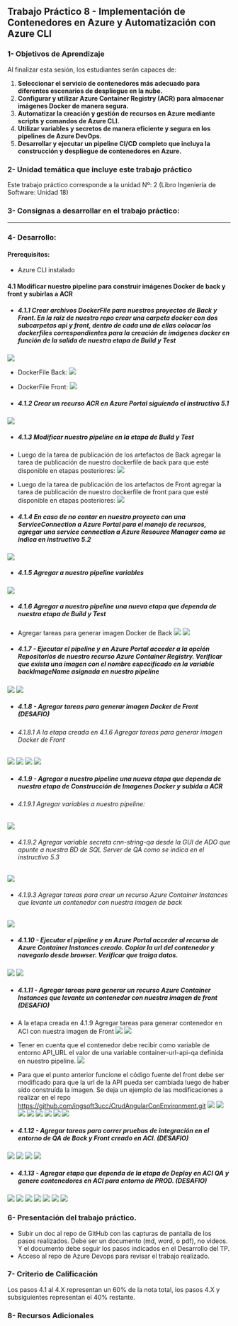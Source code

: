 ## Trabajo Práctico 8 - Implementación de Contenedores en Azure y Automatización con Azure CLI

### 1- Objetivos de Aprendizaje

Al finalizar esta sesión, los estudiantes serán capaces de:

1. **Seleccionar el servicio de contenedores más adecuado para diferentes escenarios de despliegue en la nube.**
2. **Configurar y utilizar Azure Container Registry (ACR) para almacenar imágenes Docker de manera segura.**
3. **Automatizar la creación y gestión de recursos en Azure mediante scripts y comandos de Azure CLI.**
4. **Utilizar variables y secretos de manera eficiente y segura en los pipelines de Azure DevOps.**
5. **Desarrollar y ejecutar un pipeline CI/CD completo que incluya la construcción y despliegue de contenedores en Azure.**

### 2- Unidad temática que incluye este trabajo práctico
Este trabajo práctico corresponde a la unidad Nº: 2 (Libro Ingeniería de Software: Unidad 18)

### 3- Consignas a desarrollar en el trabajo práctico:
---

### 4- Desarrollo:
#### Prerequisitos:
 - Azure CLI instalado 

#### 4.1 Modificar nuestro pipeline para construir imágenes Docker de back y front y subirlas a ACR
- ##### 4.1.1 Crear archivos DockerFile para nuestros proyectos de Back y Front. En la raiz de nuestro repo crear una carpeta docker con dos subcarpetas api y front, dentro de cada una de ellas colocar los dockerfiles correspondientes para la creación de imágenes docker en función de la salida de nuestra etapa de Build y Test
![](Extras/image.png)

- DockerFile Back:
![](Extras/image-2.png)
- DockerFile Front:
![](Extras/image-1.png)

- ##### 4.1.2 Crear un recurso ACR en Azure Portal siguiendo el instructivo 5.1
![](Extras/image-3.png)

- ##### 4.1.3 Modificar nuestro pipeline en la etapa de Build y Test
- Luego de la tarea de publicación de los artefactos de Back agregar la tarea de publicación de nuestro dockerfile de back para que esté disponible en etapas posteriores:
![](Extras/image-4.png)

- Luego de la tarea de publicación de los artefactos de Front agregar la tarea de publicación de nuestro dockerfile de front para que esté disponible en etapas posteriores:
![](Extras/image-5.png)

- ##### 4.1.4 En caso de no contar en nuestro proyecto con una ServiceConnection a Azure Portal para el manejo de recursos, agregar una service connection a Azure Resource Manager como se indica en instructivo 5.2 
![](Extras/image-6.png)

- ##### 4.1.5 Agregar a nuestro pipeline variables 
![](Extras/image-7.png)

- ##### 4.1.6 Agregar a nuestro pipeline una nueva etapa que dependa de nuestra etapa de Build y Test
- Agregar tareas para generar imagen Docker de Back
![](Extras/image-8.png)
![](Extras/image-9.png)

- ##### 4.1.7 - Ejecutar el pipeline y en Azure Portal acceder a la opción Repositorios de nuestro recurso Azure Container Registry. Verificar que exista una imagen con el nombre especificado en la variable backImageName asignada en nuestro pipeline
![](Extras/image-10.png)
![](Extras/image-11.png)

- ##### 4.1.8 - Agregar tareas para generar imagen Docker de Front (DESAFIO)
- ###### 4.1.8.1 A la etapa creada en 4.1.6 Agregar tareas para generar imagen Docker de Front
![](Extras/image-12.png)
![](Extras/image-13.png)
![](Extras/image-14.png)
![](Extras/image-15.png)

- ##### 4.1.9 - Agregar a nuestro pipeline una nueva etapa que dependa de nuestra etapa de Construcción de Imagenes Docker y subida a ACR

- ###### 4.1.9.1 Agregar variables a nuestro pipeline:
![](Extras/image-16.png)

- ###### 4.1.9.2 Agregar variable secreta cnn-string-qa desde la GUI de ADO que apunte a nuestra BD de SQL Server de QA como se indica en el instructivo 5.3
![](Extras/image-17.png)
  	    
- ###### 4.1.9.3 Agregar tareas para crear un recurso Azure Container Instances que levante un contenedor con nuestra imagen de back
![](Extras/image-18.png)

- ##### 4.1.10 - Ejecutar el pipeline y en Azure Portal acceder al recurso de Azure Container Instances creado. Copiar la url del contenedor y navegarlo desde browser. Verificar que traiga datos.
![](Extras/image-19.png)
![](Extras/image-20.png)

- ##### 4.1.11 - Agregar tareas para generar un recurso Azure Container Instances que levante un contenedor con nuestra imagen de front (DESAFIO)
- A la etapa creada en 4.1.9 Agregar tareas para generar contenedor en ACI con nuestra imagen de Front
![](Extras/image-26.png)
![](Extras/image-27.png)

- Tener en cuenta que el contenedor debe recibir como variable de entorno API_URL el valor de una variable container-url-api-qa definida en nuestro pipeline.
![](Extras/image-21.png)

- Para que el punto anterior funcione el código fuente del front debe ser modificado para que la url de la API pueda ser cambiada luego de haber sido construída la imagen. Se deja un ejemplo de las modificaciones a realizar en el repo https://github.com/ingsoft3ucc/CrudAngularConEnvironment.git
![](Extras/image-22.png)
![](Extras/image-23.png)
![](Extras/image-25.png)
![](Extras/image-30.png)
![](Extras/image-24.png)
![](Extras/image-28.png)
![](Extras/image-29.png)
![](Extras/image-33.png)

- ##### 4.1.12 - Agregar tareas para correr pruebas de integración en el entorno de QA de Back y Front creado en ACI. (DESAFIO)
![](Extras/image-32.png)
![](Extras/image-31.png)
![](Extras/image-34.png)
![](Extras/image-35.png)

- ##### 4.1.13 - Agregar etapa que dependa de la etapa de Deploy en ACI QA y genere contenedores en ACI para entorno de PROD. (DESAFIO)
![](Extras/image-36.png)
![](Extras/image-37.png)
![](Extras/image-39.png)
![](Extras/image-40.png)
![](Extras/image-38.png)
![](Extras/image-41.png)
![](Extras/image-42.png)

### 6-  Presentación del trabajo práctico.
- Subir un doc al repo de GitHub con las capturas de pantalla de los pasos realizados. Debe ser un documento (md, word, o pdf), no videos. Y el documento debe seguir los pasos indicados en el Desarrollo del TP.
- Acceso al repo de Azure Devops para revisar el trabajo realizado.

### 7-  Criterio de Calificación
Los pasos 4.1 al 4.X representan un 60% de la nota total, los pasos 4.X y subsiguientes representan el 40% restante.

### 8-  Recursos Adicionales
